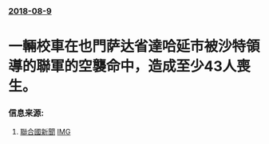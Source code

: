 ### [2018-08-9](/news/2018/08/9/index.md)

##### 
# 一輛校車在也門萨达省達哈延市被沙特領導的聯軍的空襲命中，造成至少43人喪生。 




### 信息来源:

1. [聯合國新聞](https://news.un.org/zh/story/2018/08/1015282) [IMG](https://global.unitednations.entermediadb.net/assets/mediadb/services/module/asset/downloads/preset/assets/2017/06/27464/image770x420cropped.jpg)
